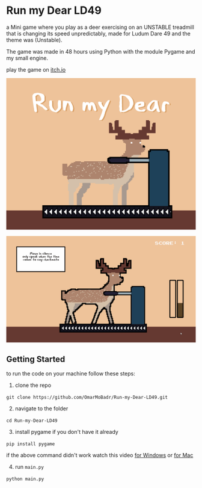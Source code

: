 # Run my Dear LD49

a Mini game where you play as a deer exercising on an UNSTABLE treadmill that is changing its speed unpredictably,
made for Ludum Dare 49 and the theme was (Unstable).

The game was made in 48 hours using Python with the module Pygame and my small engine.

play the game on [itch.io](https://omarmobadr.itch.io/run-my-dear)

![cover](sprites/ludum_dare_cover.png)

![gameplay](screenshots/gameplay.gif)

## Getting Started

to run the code on your machine follow these steps:
1. clone the repo

```git clone https://github.com/OmarMoBadr/Run-my-Dear-LD49.git```

2. navigate to the folder

```cd Run-my-Dear-LD49```

3. install pygame if you don't have it already

```pip install pygame```

if the above command didn't work watch this video [for Windows](https://www.youtube.com/watch?v=AdUZArA-kZw) or [for Mac](https://www.youtube.com/watch?v=E-WhAS6qzsU&)

4. run ``main.py``

```python main.py```
